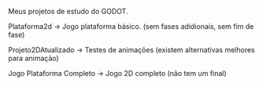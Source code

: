 Meus projetos de estudo do GODOT.

Plataforma2d -> Jogo plataforma básico. (sem fases adidionais, sem fim de fase)

Projeto2DAtualizado -> Testes de animações (existem alternativas melhores para animação)

Jogo Plataforma Completo -> Jogo 2D completo (não tem um final)
